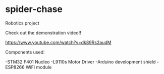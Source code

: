 # spider-chase
Robotics project

Check out the demonstration video!!

https://www.youtube.com/watch?v=dk89Rs2audM

Components used:

-STM32 F401 Nucleo
-L9110s Motor Driver
-Arduino development shield
-ESP8266 WiFi module
